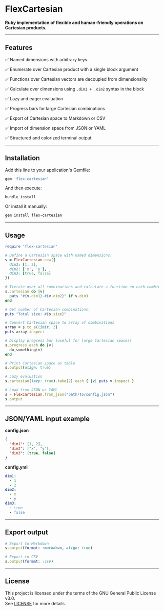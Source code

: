 # FlexCartesian

**Ruby implementation of flexible and human-friendly operations on Cartesian products.**  

---

## Features

✅ Named dimensions with arbitrary keys

✅ Enumerate over Cartesian product with a single block argument  

✅ Functions over Cartesian vectors are decoupled from dimensionality

✅ Calculate over dimensions using `.dim1 + .dim2` syntax in the block  

✅ Lazy and eager evaluation

✅ Progress bars for large Cartesian combinations  

✅ Export of Cartesian space to Markdown or CSV  

✅ Import of dimension space from JSON or YAML  

✅ Structured and colorized terminal output  

---

## Installation

Add this line to your application's Gemfile:

```ruby
gem 'flex-cartesian'
```

And then execute:

```bash
bundle install
```

Or install it manually:

```bash
gem install flex-cartesian
```

---

## Usage

```ruby
require 'flex-cartesian'

# Define a Cartesian space with named dimensions:
s = FlexCartesian.new({
  dim1: [1, 2],
  dim2: ['x', 'y'],
  dim3: [true, false]
})

# Iterate over all combinations and calculate a function on each combination:
s.cartesian do |v|
  puts "#{v.dim1}-#{v.dim2}" if v.dim3
end

# Get number of Cartesian combinations:
puts "Total size: #{s.size}"

# Convert Cartesian space to array of combinations
array = s.to_a(limit: 3)
puts array.inspect

# Display progress bar (useful for large Cartesian spaces)
s.progress_each do |v|
  do_something(v)
end

# Print Cartesian space as table
s.output(align: true)

# Lazy evaluation
s.cartesian(lazy: true).take(2).each { |v| puts v.inspect }

# Load from JSON or YAML
s = FlexCartesian.from_json("path/to/config.json")
s.output
```

---

## JSON/YAML input example

**config.json**
```json
{
  "dim1": [1, 2],
  "dim2": ["x", "y"],
  "dim3": [true, false]
}
```

**config.yml**
```yaml
dim1:
  - 1
  - 2
dim2:
  - x
  - y
dim3:
  - true
  - false
```

---

## Export output

```ruby
# Export to Markdown
s.output(format: :markdown, align: true)

# Export to CSV
s.output(format: :csv)
```

---

## License

This project is licensed under the terms of the GNU General Public License v3.0.  
See [LICENSE](LICENSE) for more details.
